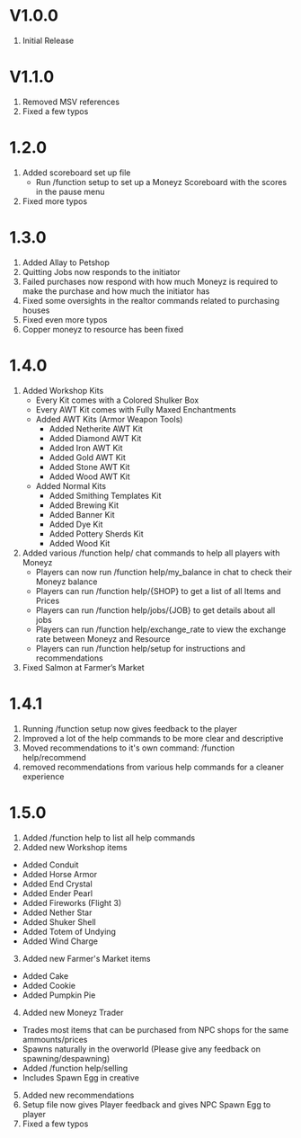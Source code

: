# V1.0.0

1. Initial Release

# V1.1.0

1. Removed MSV references
2. Fixed a few typos

# 1.2.0
1. Added scoreboard set up file
   - Run /function setup to set up a Moneyz Scoreboard with the scores in the pause menu
2. Fixed more typos

# 1.3.0
1. Added Allay to Petshop
2. Quitting Jobs now responds to the initiator
3. Failed purchases now respond with how much Moneyz is required to make the purchase and how much the initiator has
4. Fixed some oversights in the realtor commands related to purchasing houses
5. Fixed even more typos
6. Copper moneyz to resource has been fixed

# 1.4.0
1. Added Workshop Kits
   - Every Kit comes with a Colored Shulker Box
   - Every AWT Kit comes with Fully Maxed Enchantments
   - Added AWT Kits (Armor Weapon Tools)
     - Added Netherite AWT Kit
     - Added Diamond AWT Kit
     - Added Iron AWT Kit
     - Added Gold AWT Kit
     - Added Stone AWT Kit
     - Added Wood AWT Kit
   - Added Normal Kits
     - Added Smithing Templates Kit
     - Added  Brewing Kit
     - Added  Banner Kit
     - Added  Dye Kit
     - Added  Pottery Sherds Kit
     - Added  Wood Kit
2. Added various /function help/ chat commands to help all players with Moneyz
   - Players can now run /function help/my_balance in chat to check their Moneyz balance
   - Players can run /function help/{SHOP} to get a list of all Items and Prices
   - Players can run /function help/jobs/{JOB} to get details about all jobs
   - Players can run /function help/exchange_rate to view the exchange rate between Moneyz and Resource
   - Players can run /function help/setup for instructions and recommendations
3. Fixed Salmon at Farmer’s Market

# 1.4.1
1. Running /function setup now gives feedback to the player
2. Improved a lot of the help commands to be more clear and descriptive
3. Moved recommendations to it's own command: /function help/recommend
4. removed recommendations from various help commands for a cleaner experience

# 1.5.0
1. Added /function help to list all help commands
2. Added new Workshop items
  - Added Conduit
  - Added Horse Armor
  - Added End Crystal
  - Added Ender Pearl
  - Added Fireworks (Flight 3)
  - Added Nether Star
  - Added Shuker Shell
  - Added Totem of Undying
  - Added Wind Charge
3. Added new Farmer's Market items
  - Added Cake
  - Added Cookie
  - Added Pumpkin Pie
4. Added new Moneyz Trader
  - Trades most items that can be purchased from NPC shops for the same ammounts/prices
  - Spawns naturally in the overworld (Please give any feedback on spawning/despawning)
  - Added /function help/selling
  - Includes Spawn Egg in creative
5. Added new recommendations
6. Setup file now gives Player feedback and gives NPC Spawn Egg to player
8. Fixed a few typos

